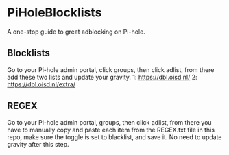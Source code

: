 # PiHoleBlocklists
A one-stop guide to great adblocking on Pi-hole.


## Blocklists
Go to your Pi-hole admin portal, click groups, then click adlist, from there add these two lists and update your gravity.
1: https://dbl.oisd.nl/ 
2: https://dbl.oisd.nl/extra/

## REGEX
Go to your Pi-hole admin portal, groups, then click adlist, from there you have to manually copy and paste each item from the REGEX.txt file in this repo, make sure the toggle is set to blacklist, and save it. No need to update gravity after this step.
